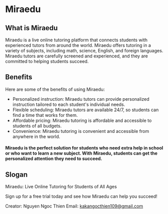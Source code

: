 # Miraedu

## What is Miraedu

Miraedu is a live online tutoring platform that connects students with experienced tutors from around the world. Miraedu offers tutoring in a variety of subjects, including math, science, English, and foreign languages. Miraedu tutors are carefully screened and experienced, and they are committed to helping students succeed.

## Benefits

Here are some of the benefits of using Miraedu:
- Personalized instruction: Miraedu tutors can provide personalized instruction tailored to each student's individual needs.
- Flexible scheduling: Miraedu tutors are available 24/7, so students can find a time that works for them.
- Affordable pricing: Miraedu tutoring is affordable and accessible to students of all budgets.
- Convenience: Miraedu tutoring is convenient and accessible from anywhere in the world.

#### Miraedu is the perfect solution for students who need extra help in school or who want to learn a new subject. With Miraedu, students can get the personalized attention they need to succeed.

## Slogan

Miraedu: Live Online Tutoring for Students of All Ages

Sign up for a free trial today and see how Miraedu can help you succeed!

Creator: Nguyen Ngoc Thien
Email: kakangocthien109@gmail.com
